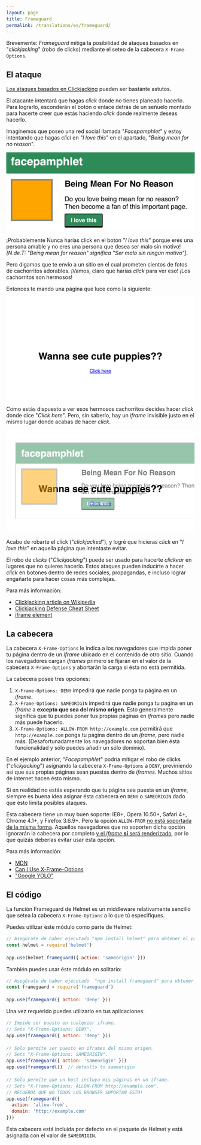 ```yaml
---
layout: page
title: Frameguard
permalink: /translations/es/frameguard/
---
```

Brevemente: *Frameguard* mitiga la posibilidad de ataques basados en "*clickjacking*" (robo de clicks) mediante el seteo de la cabecera `X-Frame-Options`.

El ataque
----------

 [Los ataques basados en Clickjacking](https://en.wikipedia.org/wiki/Clickjacking) pueden ser bastánte astutos.

El atacante intentará que hagas *click* donde no tienes planeado hacerlo. Para lograrlo, esconderán el botón o enlace detrás de un señuelo montado para hacerte creer que estás haciendo *click* donde realmente deseas hacerlo.

Imaginemos que poseo una red social llamada "*Facepamphlet*" y estoy intentando que hagas *clicl* en *"I love this"* en el apartado, "*Being mean for no reason*".

![Screenshot of target page](frameguard-target-page.png)

¡Probablemente Nunca harías click en el botón "*I love this*" porque eres una persona amable y no eres una persona que desea ser malo sin motivo!
*[N.de.T: "Being mean for reason" significa "Ser malo sin ningún motivo"]*.

Pero digamos que te envío a un sitio en el cual prometen cientos de fotos de cachorritos adorables. ¡Vamos, claro que harías *click* para ver eso! ¡Los cachorritos son hermosos!

Entonces te mando una página que luce como la siguiente:

![Screenshot of evil page with trick hidden](frameguard-malicious-hidden.png)

Como estás dispuesto a ver esos hermosos cachorritos decides hacer *click* donde dice "*Click here*". Pero, sin saberlo, hay un *iframe* invisible justo en el mismo lugar donde acabas de hacer *click*.

![Screenshot of evil page with trick exposed](frameguard-malicious-shown.png)

Acabo de robarte el click ("*clickjacked*"), y logré que hicieras *click*  en "*I love this*" en aquella página que intentaste evitar.

El robo de *clicks* ("*Clickjacking*") puede ser usado para hacerte *clickear* en lugares que no quieres hacerlo. Estos ataques pueden inducirte a hacer *click* en botones dentro de redes sociales, propagandas, e incluso lograr engañarte para hacer cosas más complejas.

Para más información:

- [Clickjacking article on Wikipedia](https://en.wikipedia.org/wiki/Clickjacking)
- [Clickjacking Defense Cheat Sheet](https://www.owasp.org/index.php/Clickjacking_Defense_Cheat_Sheet)
- [iframe element](https://developer.mozilla.org/en-US/docs/Web/HTML/Element/iframe)

La cabecera
----------

La cabecera `X-Frame-Options` le indica a los navegadores que impida poner tu página dentro de un *iframe* ubicado en el contenido de otro sitio. Cuando los navegadores cargan *iframes* primero se fijarán en el valor de la cabecera `X-Frame-Options` y abortarán la carga si ésta no está permitida.

La cabecera posee tres opciones:

1. `X-Frame-Options: DENY` impedirá que nadie ponga tu página en un *iframe*.
2. `X-Frame-Options: SAMEORIGIN` impedirá que nadie ponga tu página en un *iframe* a **excepto que sea del mismo origen**. Esto generalmente significa que tú puedes poner tus propias páginas en *iframes* pero nadie más puede hacerlo.
3. `X-Frame-Options: ALLOW-FROM http://example.com` permitirá que `http://example.com` ponga tu página dentro de un *iframe*, pero nadie más. (Desafortunadamente los navegadores no soportan bien ésta funcionalidad y sólo puedes añadir un sólo dominio).

En el ejemplo anterior, *"Facepamphlet*" podría mitigar el robo de clicks ("*clickjacking*") asignando la cabecera `X-Frame-Options` a `DENY`, previniendo así que sus propias páginas sean puestas dentro de *iframes*. Muchos sitios de internet hacen ésto mismo.

Si en realidad no estás esperando que tu página sea puesta en un *iframe*, siempre es buena idea asignar ésta cabecera en `DENY` o `SAMEORIGIN` dado que ésto limita posibles ataques.

Ésta cabecera tiene un muy buen soporte: IE8+, Opera 10.50+, Safari 4+, Chrome 4.1+, y Firefox 3.6.9+. Pero la opción `ALLOW-FROM` [no está soportada de la misma forma](https://developer.mozilla.org/en-US/docs/Web/HTTP/X-Frame-Options#Browser_compatibility). Aquellos navegadores que no soporten dicha opción ignorarán la cabecera por completo [y el *iframe* **sí** será renderizado](https://www.owasp.org/index.php/Clickjacking_Defense_Cheat_Sheet#Limitations_2), por lo que quizás deberías evitar usar ésta opción.

Para más información:

- [MDN](https://developer.mozilla.org/en-US/docs/Web/HTTP/X-Frame-Options)
- [Can I Use X-Frame-Options](http://caniuse.com/#feat=x-frame-options)
- ["Google YOLO"](https://blog.innerht.ml/google-yolo/)

El código
--------

La función Frameguard de Helmet es un middleware relativamente sencillo que setea la cabecera `X-Frame-Options` a lo que tú especifiques.

Puedes utilizar éste módulo como parte de Helmet:

```javascript
// Asegúrate de haber ejecutado "npm install helmet" para obtener el paquete de Helmet.
const helmet = require('helmet')

app.use(helmet.frameguard({ action: 'sameorigin' }))
```

También puedes usar éste módulo en solitario:

```javascript
// Asegúrate de haber ejecutado  "npm install frameguard" para obtener el paquete de Frameguard.
const frameguard = require('frameguard')

app.use(frameguard({ action: 'deny' }))
```

Una vez requerido puedes utilizarlo en tus aplicaciones:

```javascript
// Impide ser puesto en cualquier iframe.
// Sets "X-Frame-Options: DENY".
app.use(frameguard({ action: 'deny' }))

// Solo permite ser puesto en iframes del mismo origen.
// Sets "X-Frame-Options: SAMEORIGIN".
app.use(frameguard({ action: 'sameorigin' }))
app.use(frameguard())  // defaults to sameorigin

// Solo permite que un host incluya mis páginas en un iframe.
// Sets "X-Frame-Options: ALLOW-FROM http://example.com".
// RECUERDA QUE NO TODOS LOS BROWSER SOPORTAN ESTO!
app.use(frameguard({
  action: 'allow-from',
  domain: 'http://example.com'
}))
```

Ésta cabecera está incluida por defecto en el paquete de Helmet y está asignada con el valor de `SAMEORIGIN`.

